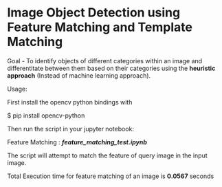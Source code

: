 # Image Object Detection using Feature Matching and Template Matching

Goal - To identify objects of different categories within an image and differentitate between them based on their categories using the <b>heuristic approach</b> (Instead of machine learning approach).

Usage:

First install the opencv python bindings with

$ pip install opencv-python

Then run the script in your jupyter notebook:

Feature Matching : <b><i>feature_matching_test.ipynb</i></b>

The script will attempt to match the feature of query image in the input image.

Total Execution time for feature matching of an image is <b>0.0567</b> seconds
